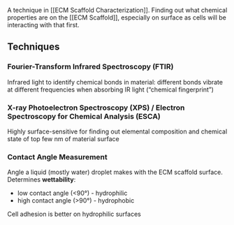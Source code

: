 A technique in [[ECM Scaffold Characterization]].
Finding out what chemical properties are on the [[ECM Scaffold]], especially on surface as cells will be interacting with that first.

## Techniques
### Fourier-Transform Infrared Spectroscopy (FTIR)
Infrared light to identify chemical bonds in material: different bonds vibrate at different frequencies when absorbing IR light (“chemical fingerprint”)

### X-ray Photoelectron Spectroscopy (XPS) / Electron Spectroscopy for Chemical Analysis (ESCA)
Highly surface-sensitive for finding out elemental composition and chemical state of top few nm of material surface

### Contact Angle Measurement
Angle a liquid (mostly water) droplet makes with the ECM scaffold surface.
Determines **wettability**:
- low contact angle (<90°) - hydrophilic
- high contact angle (>90°) - hydrophobic

Cell adhesion is better on hydrophilic surfaces